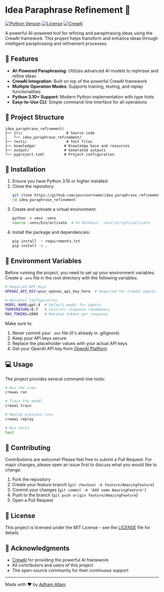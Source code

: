# Idea Paraphrase Refinement 🤖

[![Python Version](https://img.shields.io/badge/python-3.10%2B-blue.svg)](https://www.python.org/downloads/)
[![License](https://img.shields.io/badge/license-MIT-green.svg)](LICENSE)
[![CrewAI](https://img.shields.io/badge/CrewAI-0.118.0-orange.svg)](https://github.com/joaomdmoura/crewAI)

A powerful AI-powered tool for refining and paraphrasing ideas using the CrewAI framework. This project helps transform and enhance ideas through intelligent paraphrasing and refinement processes.

## 🌟 Features

- **AI-Powered Paraphrasing**: Utilizes advanced AI models to rephrase and refine ideas
- **CrewAI Integration**: Built on top of the powerful CrewAI framework
- **Multiple Operation Modes**: Supports training, testing, and replay functionalities
- **Python 3.10+ Support**: Modern Python implementation with type hints
- **Easy-to-Use CLI**: Simple command-line interface for all operations

## 📁 Project Structure

```
idea_paraphrase_refinement/
├── src/                    # Source code
│   └── idea_paraphrase_refinement/
├── tests/                  # Test files
├── knowledge/             # Knowledge base and resources
├── output/                # Generated outputs
└── pyproject.toml         # Project configuration
```

## 🚀 Installation

1. Ensure you have Python 3.10 or higher installed
2. Clone the repository:
   ```bash
   git clone https://github.com/yourusername/idea_paraphrase_refinement.git
   cd idea_paraphrase_refinement
   ```
3. Create and activate a virtual environment:
   ```bash
   python -m venv .venv
   source .venv/bin/activate  # On Windows: .venv\Scripts\activate
   ```
4. Install the package and dependencies:
   ```bash
   pip install -r requirements.txt
   pip install -e .
   ```

## 🔑 Environment Variables

Before running the project, you need to set up your environment variables. Create a `.env` file in the root directory with the following variables:

```bash
# Required API Keys
OPENAI_API_KEY=your_openai_api_key_here  # Required for CrewAI agents

# Optional Configuration
MODEL_NAME=gpt-4  # Default model for agents
TEMPERATURE=0.7   # Controls response randomness
MAX_TOKENS=2000   # Maximum tokens per response
```

Make sure to:
1. Never commit your `.env` file (it's already in .gitignore)
2. Keep your API keys secure
3. Replace the placeholder values with your actual API keys
4. Get your OpenAI API key from [OpenAI Platform](https://platform.openai.com/api-keys)

## 💻 Usage

The project provides several command-line tools:

```bash
# Run the crew
crewai run

# Train the model
crewai train

# Replay previous runs
crewai replay

# Run tests
test
```

## 🤝 Contributing

Contributions are welcome! Please feel free to submit a Pull Request. For major changes, please open an issue first to discuss what you would like to change.

1. Fork the repository
2. Create your feature branch (`git checkout -b feature/AmazingFeature`)
3. Commit your changes (`git commit -m 'Add some AmazingFeature'`)
4. Push to the branch (`git push origin feature/AmazingFeature`)
5. Open a Pull Request

## 📝 License

This project is licensed under the MIT License - see the [LICENSE](LICENSE) file for details.

## 🙏 Acknowledgments

- [CrewAI](https://github.com/joaomdmoura/crewAI) for providing the powerful AI framework
- All contributors and users of this project
- The open-source community for their continuous support

---

Made with ❤️ by [Adham Allam](mailto:adham32003200@gmail.com)
